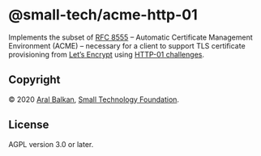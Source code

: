 # @small-tech/acme-http-01

Implements the subset of [RFC 8555](https://tools.ietf.org/html/rfc8555) – Automatic Certificate Management Environment (ACME) – necessary for a client to support TLS certificate provisioning from [Let’s Encrypt](https://letsencrypt.org) using [HTTP-01 challenges](https://tools.ietf.org/html/rfc8555#section-8.3).

## Copyright

&copy; 2020 [Aral Balkan](https://ar.al), [Small Technology Foundation](https://small-tech.org).

## License

AGPL version 3.0 or later.
